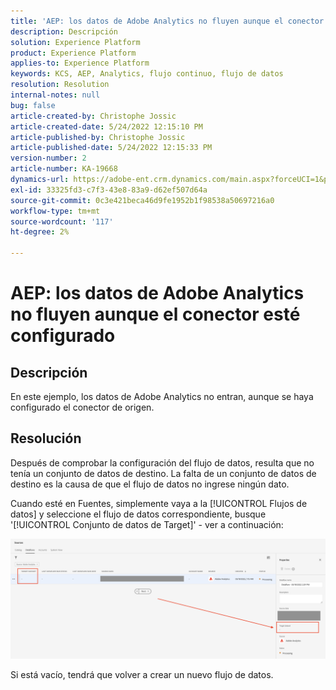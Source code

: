 ```yaml
---
title: 'AEP: los datos de Adobe Analytics no fluyen aunque el conector esté configurado'
description: Descripción
solution: Experience Platform
product: Experience Platform
applies-to: Experience Platform
keywords: KCS, AEP, Analytics, flujo continuo, flujo de datos
resolution: Resolution
internal-notes: null
bug: false
article-created-by: Christophe Jossic
article-created-date: 5/24/2022 12:15:10 PM
article-published-by: Christophe Jossic
article-published-date: 5/24/2022 12:15:33 PM
version-number: 2
article-number: KA-19668
dynamics-url: https://adobe-ent.crm.dynamics.com/main.aspx?forceUCI=1&pagetype=entityrecord&etn=knowledgearticle&id=a9ac5123-5bdb-ec11-a7b6-0022480b01c6
exl-id: 33325fd3-c7f3-43e8-83a9-d62ef507d64a
source-git-commit: 0c3e421beca46d9fe1952b1f98538a50697216a0
workflow-type: tm+mt
source-wordcount: '117'
ht-degree: 2%

---
```


# AEP: los datos de Adobe Analytics no fluyen aunque el conector esté configurado

## Descripción


En este ejemplo, los datos de Adobe Analytics no entran, aunque se haya configurado el conector de origen.


## Resolución


Después de comprobar la configuración del flujo de datos, resulta que no tenía un conjunto de datos de destino. La falta de un conjunto de datos de destino es la causa de que el flujo de datos no ingrese ningún dato.

Cuando esté en Fuentes, simplemente vaya a la [!UICONTROL Flujos de datos] y seleccione el flujo de datos correspondiente, busque &#39;[!UICONTROL Conjunto de datos de Target]&#39; - ver a continuación:

![](assets/6dcf5ee4-5adb-ec11-a7b6-0022480b01c6.png)



















Si está vacío, tendrá que volver a crear un nuevo flujo de datos.
